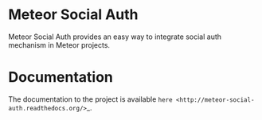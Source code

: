 Meteor Social Auth
==================

Meteor Social Auth provides an easy way to integrate social auth mechanism in
Meteor projects.

Documentation
=============

The documentation to the project is available `here
<http://meteor-social-auth.readthedocs.org/>`_.
